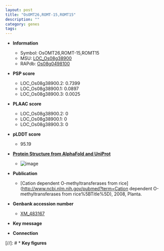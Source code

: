 ```yaml
---
layout: post
title: "OsOMT26,ROMT-15,ROMT15"
description: ""
category: genes
tags: 
---
```


* **Information**  
    + Symbol: OsOMT26,ROMT-15,ROMT15  
    + MSU: [LOC_Os08g38900](http://rice.plantbiology.msu.edu/cgi-bin/ORF_infopage.cgi?orf=LOC_Os08g38900)  
    + RAPdb: [Os08g0498100](http://rapdb.dna.affrc.go.jp/viewer/gbrowse_details/irgsp1?name=Os08g0498100)  

* **PSP score**  
    + LOC_Os08g38900.2: 0.7399 
    + LOC_Os08g38900.1: 0.0897 
    + LOC_Os08g38900.3: 0.0025 

* **PLAAC score**  
    + LOC_Os08g38900.2: 0 
    + LOC_Os08g38900.1: 0 
    + LOC_Os08g38900.3: 0 

* **pLDDT score**
    + 95.19

* **[Protein Structure from AlphaFold and UniProt](https://www.uniprot.org/uniprotkb/Q9XGP7/entry#structure)**
    + ![image](https://ricepsp.github.io/images/Q9/AF-Q9XGP7-F1.png)

* **Publication**  
    + [Cation dependent O-methyltransferases from rice](http://www.ncbi.nlm.nih.gov/pubmed?term=Cation dependent O-methyltransferases from rice%5BTitle%5D), 2008, Planta.

* **Genbank accession number**  
    + [XM_483167](http://www.ncbi.nlm.nih.gov/nuccore/XM_483167)

* **Key message**  

* **Connection**  

[//]: # * **Key figures**  



